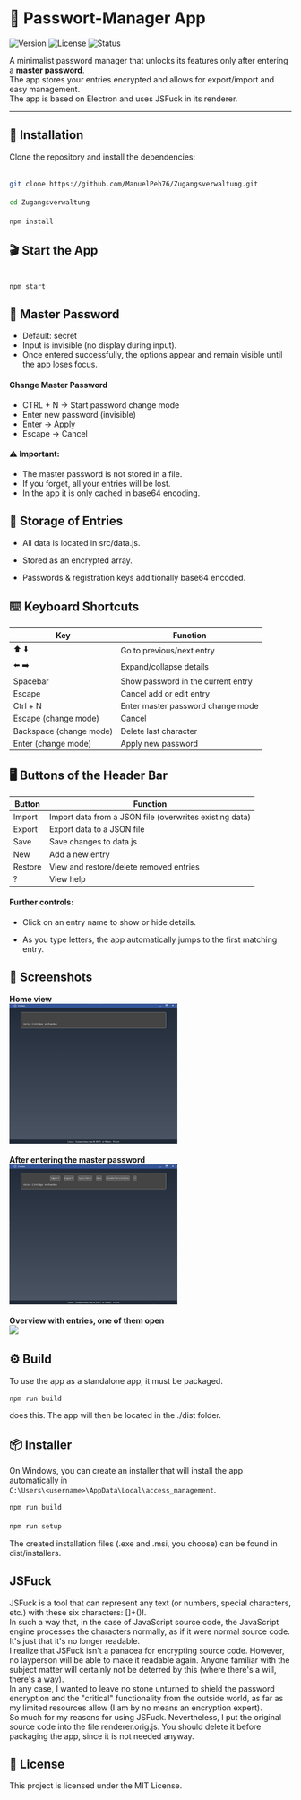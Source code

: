 # 🔑 Passwort-Manager App

![Version](https://img.shields.io/badge/version-1.0-blue.svg)
![License](https://img.shields.io/badge/license-MIT-green.svg)
![Status](https://img.shields.io/badge/status-stable-success.svg)

A minimalist password manager that unlocks its features only after entering a **master password**.  
The app stores your entries encrypted and allows for export/import and easy management.  
The app is based on Electron and uses JSFuck in its renderer.

---

## 🚀 Installation

Clone the repository and install the dependencies:

```bash

git clone https://github.com/ManuelPeh76/Zugangsverwaltung.git

cd Zugangsverwaltung

npm install

```

## 🎬 Start the App

```bash

npm start

```

## 🔐 Master Password
- Default: secret
- Input is invisible (no display during input).
- Once entered successfully, the options appear and remain visible until the app loses focus.

#### Change Master Password
- CTRL + N → Start password change mode
- Enter new password (invisible)
- Enter → Apply
- Escape → Cancel

#### ⚠️ Important:
- The master password is not stored in a file.
- If you forget, all your entries will be lost.
- In the app it is only cached in base64 encoding.

## 💾 Storage of Entries
- All data is located in src/data.js.

- Stored as an encrypted array.

- Passwords \& registration keys additionally base64 encoded.

## ⌨️ Keyboard Shortcuts
| Key | Function |
| --- | --- |
| ⬆️ ⬇️ | Go to previous/next entry|
| ⬅️ ➡️ | Expand/collapse details|
| Spacebar | Show password in the current entry |
| Escape | Cancel add or edit entry |
| Ctrl + N | Enter master password change mode |
| Escape (change mode) | Cancel |
| Backspace (change mode) | Delete last character |
| Enter (change mode) | Apply new password |

## 🖥️ Buttons of the Header Bar
| Button | Function |
| --- | --- |
| Import | Import data from a JSON file (overwrites existing data) |
| Export | Export data to a JSON file |
| Save | Save changes to data.js |
| New | Add a new entry |
| Restore | View and restore/delete removed entries |
| ? | View help |

#### Further controls:
- Click on an entry name to show or hide details.

- As you type letters, the app automatically jumps to the first matching entry.

## 📸 Screenshots
**Home view**<br><img src="./src/images/startansicht.png" width="300"><br><br>
**After entering the master password**<br><img src="./src/images/passwort.png" width="300"><br><br>
**Overview with entries, one of them open**<br><img src="./src/images/einträge.png" width="300">

## ⚙️ Build
To use the app as a standalone app, it must be packaged.
```bash
npm run build
```
does this. The app will then be located in the ./dist folder.

## 📦 Installer
On Windows, you can create an installer that will install the app automatically in <br>`C:\Users\<username>\AppData\Local\access_management`.
```bash
npm run build

npm run setup
```
The created installation files (.exe and .msi, you choose) can be found in dist/installers.

## JSFuck
JSFuck is a tool that can represent any text (or numbers, special characters, etc.) with these six characters: \[]+()!.<br>
In such a way that, in the case of JavaScript source code, the JavaScript engine processes the characters normally, as if it were normal source code. It's just that it's no longer readable.<br>
I realize that JSFuck isn't a panacea for encrypting source code. However, no layperson will be able to make it readable again. Anyone familiar with the subject matter will certainly not be deterred by this (where there's a will, there's a way).<br>
In any case, I wanted to leave no stone unturned to shield the password encryption and the "critical" functionality from the outside world, as far as my limited resources allow (I am by no means an encryption expert).<br>
So much for my reasons for using JSFuck. Nevertheless, I put the original source code into the file renderer.orig.js. You should delete it before packaging the app, since it is not needed anyway.

## 📜 License
This project is licensed under the MIT License.



